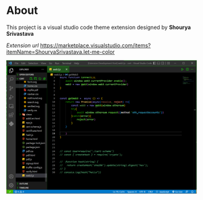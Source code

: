 # About 

This project is a visual studio code theme extension designed by **Shourya Srivastava**

*Extension url* https://marketplace.visualstudio.com/items?itemName=ShouryaSrivastava.let-me-color

<img src="demo.png">